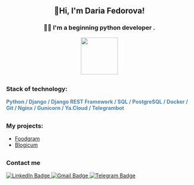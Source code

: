 ## <div align=center>👋Hi, I'm Daria Fedorova!</div>

### <div align=center>👩‍💻 I'm a beginning python developer .</div>
<div align=center>
<img src="https://media3.giphy.com/media/320DfGXqFd5stx7yWS/200w.webp?cid=ecf05e475p7fcn4mhzukou2luydge6azbj78k7qjtqpv6g13&ep=v1_gifs_search&rid=200w.webp&ct=g" width="100"/>
</div>

##

### Stack of technology:
<p style="color: SteelBlue;font-weight: bold;">
Python / Django / Django REST Framework / SQL / PostgreSQL / Docker / Git / Nginx /  Gunicorn / Ya.Cloud / Telegrambot
</p>

##

### My projects:
* <a href="https://github.com/FedorovaDasha/foodgram-project-react">Foodgram</a>
* <a href="https://github.com/FedorovaDasha/django_sprint4">Blogicum</a>
##

### Contact me
<div id="badges">
  <a href="https://linkedin.com/in/dnfedorova">
    <img src="https://img.shields.io/badge/LinkedIn-blue?style=for-the-badge&logo=linkedin&logoColor=white" alt="LinkedIn Badge"/>
  </a>
  <a href="mailto:dnfedorova@gmail.com">
    <img src="https://img.shields.io/badge/Gmail-lightblue?style=for-the-badge&logo=gmail&logoColor=red" alt="Gmail Badge"/>
  </a>
  <a href="https://t.me/DNFedorova">
    <img src="https://img.shields.io/badge/Telegram-blue?style=for-the-badge&logo=telegram&logoColor=white" alt="Telegram Badge"/>
  </a>
</div>
<img src="https://komarev.com/ghpvc/?username=FedorovaDasha&style=flat-square&color=blue" alt=""/>
